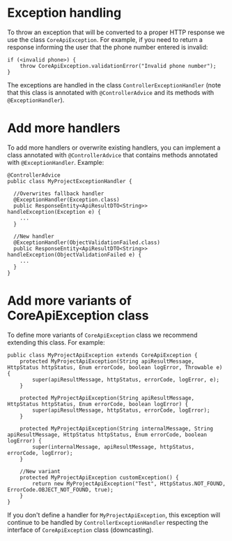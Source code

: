 # Exception handling
To throw an exception that will be converted to a proper HTTP response we use the class `CoreApiException`.
For example, if you need to return a response informing the user that the phone number entered is invalid:
```
if (<invalid phone>) {
    throw CoreApiException.validationError("Invalid phone number");
}
```
The exceptions are handled in the class `ControllerExceptionHandler` (note that this class is annotated with `@ControllerAdvice`
and its methods with `@ExceptionHandler`).

# Add more handlers
To add more handlers or overwrite existing handlers, you can implement a class annotated with `@ControllerAdvice` that contains methods annotated with `@ExceptionHandler`.
Example: 
```
@ControllerAdvice
public class MyProjectExceptionHandler {

  //Overwrites fallback handler
  @ExceptionHandler(Exception.class)
  public ResponseEntity<ApiResultDTO<String>> handleException(Exception e) {
    ...
  }
    
  //New handler
  @ExceptionHandler(ObjectValidationFailed.class)
  public ResponseEntity<ApiResultDTO<String>> handleException(ObjectValidationFailed e) {
    ...
  }
}
```

# Add more variants of CoreApiException class
To define more variants of `CoreApiException` class we recommend extending this class. For example:

```
public class MyProjectApiException extends CoreApiException {
    protected MyProjectApiException(String apiResultMessage, HttpStatus httpStatus, Enum errorCode, boolean logError, Throwable e) {
        super(apiResultMessage, httpStatus, errorCode, logError, e);
    }

    protected MyProjectApiException(String apiResultMessage, HttpStatus httpStatus, Enum errorCode, boolean logError) {
        super(apiResultMessage, httpStatus, errorCode, logError);
    }

    protected MyProjectApiException(String internalMessage, String apiResultMessage, HttpStatus httpStatus, Enum errorCode, boolean logError) {
        super(internalMessage, apiResultMessage, httpStatus, errorCode, logError);
    }

    //New variant
    protected MyProjectApiException customException() {
        return new MyProjectApiException("Test", HttpStatus.NOT_FOUND, ErrorCode.OBJECT_NOT_FOUND, true);
    }
}
```
If you don't define a handler for `MyProjectApiException`, this exception will continue to be handled by `ControllerExceptionHandler` 
respecting the interface of `CoreApiException` class (downcasting).